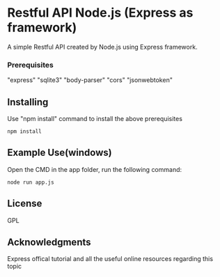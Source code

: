 # Restful API Node.js (Express as framework)

A simple Restful API created by Node.js using Express framework.


### Prerequisites

"express"
"sqlite3"
"body-parser"
"cors"
"jsonwebtoken"

## Installing

Use "npm install" command to install the above prerequisites
```
npm install
```

## Example Use(windows)

Open the CMD in the app folder, run the following command:
```
node run app.js
```

## License

GPL

## Acknowledgments

Express offical tutorial and all the useful online resources regarding this topic
